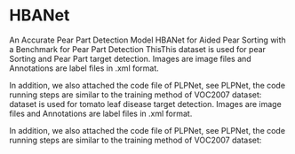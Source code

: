 # HBANet
An Accurate Pear Part Detection Model HBANet for Aided Pear Sorting with a Benchmark for Pear Part Detection
ThisThis dataset is used for pear Sorting and Pear Part target detection. Images are image files and Annotations are label files in .xml format.

In addition, we also attached the code file of PLPNet, see PLPNet, the code running steps are similar to the training method of VOC2007 dataset: dataset is used for tomato leaf disease target detection. Images are image files and Annotations are label files in .xml format.

In addition, we also attached the code file of PLPNet, see PLPNet, the code running steps are similar to the training method of VOC2007 dataset:
